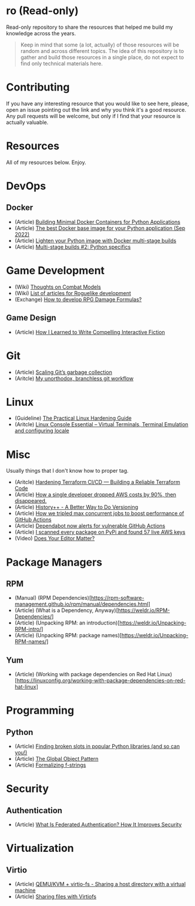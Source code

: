 # ro (Read-only)

Read-only repository to share the resources that helped me build my knowledge
across the years.

> Keep in mind that some (a lot, actually) of those resources will be random
> and across different topics. The idea of this repository is to gather and
> build those resources in a single place, do not expect to find only technical
> materials here.

# Contributing

If you have any interesting resource that you would like to see here, please,
open an issue pointing out the link and why you think it's a good resource. Any
pull requests will be welcome, but only if I find that your resource is actually
valuable.

# Resources

All of my resources below. Enjoy.

# DevOps

## Docker

- (Article) [Building Minimal Docker Containers for Python Applications](https://blog.realkinetic.com/building-minimal-docker-containers-for-python-applications-37d0272c52f3)
- (Article) [The best Docker base image for your Python application (Sep 2022)](https://pythonspeed.com/articles/base-image-python-docker-images/)
- (Article) [Lighten your Python image with Docker multi-stage builds](https://gabnotes.org/lighten-your-python-image-docker-multi-stage-builds/)
- (Article) [Multi-stage builds #2: Python specifics](https://pythonspeed.com/articles/multi-stage-docker-python/)

# Game Development

- (Wiki) [Thoughts on Combat Models](http://www.roguebasin.com/index.php?title=Thoughts_on_Combat_Models#Determining_whether_you_hit)
- (Wiki) [List of articles for Roguelike development](http://www.roguebasin.com/index.php/Articles)
- (Exchange) [How to develop RPG Damage Formulas?](https://gamedev.stackexchange.com/questions/14309/how-to-develop-rpg-damage-formulas)

## Game Design 

- (Article) [How I Learned to Write Compelling Interactive Fiction](https://www.superjumpmagazine.com/how-i-learned-to-write-compelling-interactive-fiction/)

# Git

- (Article) [Scaling Git’s garbage collection](https://github.blog/2022-09-13-scaling-gits-garbage-collection/)
- (Aritcle) [My unorthodox, branchless git workflow](https://drewdevault.com/2020/04/06/My-weird-branchless-git-workflow.html)

# Linux

- (Guideline) [The Practical Linux Hardening Guide](https://github.com/trimstray/the-practical-linux-hardening-guide/wiki)
- (Aritcle) [Linux Console Essential – Virtual Terminals, Terminal Emulation and configuring locale](https://grimoire.carcano.ch/blog/linux-console-essential-virtual-terminals-terminal-emulation-locale/)

# Misc

Usually things that I don't know how to proper tag.

- (Aritcle) [Hardening Terraform CI/CD — Building a Reliable Terraform Code](https://medium.com/@calvineotieno010/hardening-terraform-ci-cd-building-a-reliable-terraform-code-ff76eafaf1e1)
- (Article) [How a single developer dropped AWS costs by 90%, then disappeared.](https://medium.com/@maximetopolov/how-a-single-developer-dropped-aws-costs-by-90-then-disappeared-2b46a115103a)
- (Article) [History++ - A Better Way to Do Versioning](https://blog.replit.com/history2-release)
- (Article) [How we tripled max concurrent jobs to boost performance of GitHub Actions](https://github.blog/2022-09-16-how-we-tripled-max-concurrent-jobs-to-boost-performance-of-github-actions/)
- (Article) [Dependabot now alerts for vulnerable GitHub Actions](https://github.blog/2022-08-09-dependabot-now-alerts-for-vulnerable-github-actions/)
- (Article) [I scanned every package on PyPi and found 57 live AWS keys](https://tomforb.es/i-scanned-every-package-on-pypi-and-found-57-live-aws-keys/)
- (Video)   [Does Your Editor Matter?](https://www.youtube.com/watch?v=rNsWTWvm8uw)

# Package Managers

## RPM 

- (Manual) (RPM Dependencies)[https://rpm-software-management.github.io/rpm/manual/dependencies.html]
- (Article) (What is a Dependency, Anyway)[https://weldr.io/RPM-Dependencies/]
- (Article) (Unpacking RPM: an introduction)[https://weldr.io/Unpacking-RPM-intro/]
- (Article) (Unpacking RPM: package names)[https://weldr.io/Unpacking-RPM-names/]

## Yum

- (Article) (Working with package dependencies on Red Hat Linux)[https://linuxconfig.org/working-with-package-dependencies-on-red-hat-linux]

# Programming

## Python

- (Article) [Finding broken slots in popular Python libraries (and so can you!)](https://dev.arie.bovenberg.net/blog/finding-broken-slots-in-popular-python-libraries/)
- (Article) [The Global Object Pattern](https://python-patterns.guide/python/module-globals/)
- (Article) [Formalizing f-strings](https://lwn.net/Articles/919426/)

# Security

## Authentication

- (Article) [What Is Federated Authentication? How It Improves Security](https://learn.g2.com/federated-authentication)

# Virtualization

## Virtio

- (Article) [QEMU/KVM + virtio-fs - Sharing a host directory with a virtual machine](https://www.tauceti.blog/posts/qemu-kvm-share-host-directory-with-vm-with-virtio/)
- (Article) [Sharing files with Virtiofs](https://libvirt.org/kbase/virtiofs.html)
